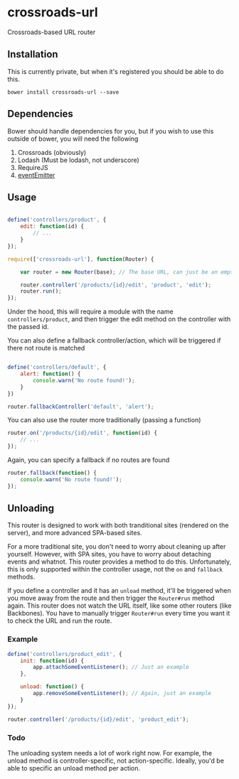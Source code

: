 crossroads-url
==============

Crossroads-based URL router

## Installation

This is currently private, but when it's registered you should be able to do this.

    bower install crossroads-url --save

## Dependencies

Bower should handle dependencies for you, but if you wish to use this outside of bower, you will need the following

 1. Crossroads (obviously)
 2. Lodash (Must be lodash, not underscore)
 3. RequireJS
 4. [eventEmitter](https://github.com/Wolfy87/EventEmitter)

## Usage

```js

define('controllers/product', {
	edit: function(id) {
        // ...
    }
});

require(['crossroads-url'], function(Router) {

	var router = new Router(base); // The base URL, can just be an empty string

	router.controller('/products/{id}/edit', 'product', 'edit');
	router.run();
});
```

Under the hood, this will require a module with the name `controllers/product`, and then trigger the edit method on the controller with the passed id.

You can also define a fallback controller/action, which will be triggered if there not route is matched

```js

define('controllers/default', {
	alert: function() {
        console.warn('No route found!');
    }
})

router.fallbackController('default', 'alert');
```

You can also use the router more traditionally (passing a function)

```js
router.on('/products/{id}/edit', function(id) {
	// ...
});
```

Again, you can specify a fallback if no routes are found

```js
router.fallback(function() {
	console.warn('No route found!');
});
```

## Unloading

This router is designed to work with both tranditional sites (rendered on the server), and more advanced SPA-based sites.

For a more traditional site, you don't need to worry about cleaning up after yourself. However, with SPA sites, you have to worry about detaching events and whatnot. This router provides a method to do this. Unfortunately, this is only supported within the controller usage, not the `on` and `fallback` methods. 

If you define a controller and it has an `unload` method, it'll be triggered when you move away from the route and then trigger the `Router#run` method again. This router does not watch the URL itself, like some other routers (like Backbones). You have to manually trigger `Router#run` every time you want it to check the URL and run the route. 

### Example

```js
define('controllers/product_edit', {
	init: function(id) {
	    app.attachSomeEventListener(); // Just an example
    },

    unload: function() {
   		app.removeSomeEventListener(); // Again, just an example 	
    }
});

router.controller('/products/{id}/edit', 'product_edit');
```

### Todo

The unloading system needs a lot of work right now. For example, the unload method is controller-specific, not action-specific. Ideally, you'd be able to specific an unload method per action. 